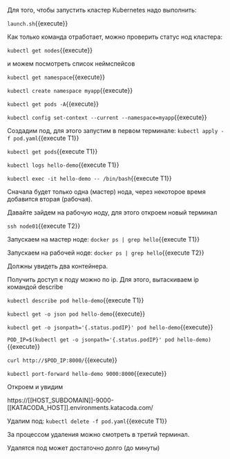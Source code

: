 Для того, чтобы запустить кластер Kubernetes надо выполнить: 

`launch.sh`{{execute}}

Как только команда отработает, можно проверить статус нод кластера:

`kubectl get nodes`{{execute}}

и можем посмотреть список неймспейсов 

`kubectl get namespace`{{execute}}

`kubectl create namespace myapp`{{execute}}

`kubectl get pods -A`{{execute}}

`kubectl config set-context --current --namespace=myapp`{{execute}}


Создадим под, для этого запустим в первом терминале:
`kubectl apply -f pod.yaml`{{execute T1}}

`kubectl get pods`{{execute T1}}

`kubectl logs hello-demo`{{execute T1}}

`kubectl exec -it hello-demo -- /bin/bash`{{execute T1}}

Сначала будет только одна (мастер) нода, через некоторое время добавится вторая (рабочая). 

Давайте зайдем на рабочую ноду, для этого откроем новый терминал 

`ssh node01`{{execute T2}}

Запускаем на мастер ноде: 
`docker ps | grep hello`{{execute T1}}

Запускаем на рабочей ноде:
`docker ps | grep hello`{{execute T2}}

Должны увидеть два контейнера.

Получить доступ к поду можно по ip. 
Для этого, вытаскиваем ip командой describe 

`kubectl describe pod hello-demo`{{execute T1}}

`kubectl get -o json pod hello-demo`{{execute}}

`kubectl get -o jsonpath='{.status.podIP}' pod hello-demo`{{execute}}

`POD_IP=$(kubectl get -o jsonpath='{.status.podIP}' pod hello-demo)`{{execute}}

`curl http://$POD_IP:8000/`{{execute}}

`kubectl port-forward hello-demo 9000:8000`{{execute}}

Откроем и увидим

https://[[HOST_SUBDOMAIN]]-9000-[[KATACODA_HOST]].environments.katacoda.com/

Удалим под:
`kubectl delete -f pod.yaml`{{execute T1}}

За процессом удаления можно смотреть в третий терминал. 

Удалятся под может достаточно долго (до минуты)
